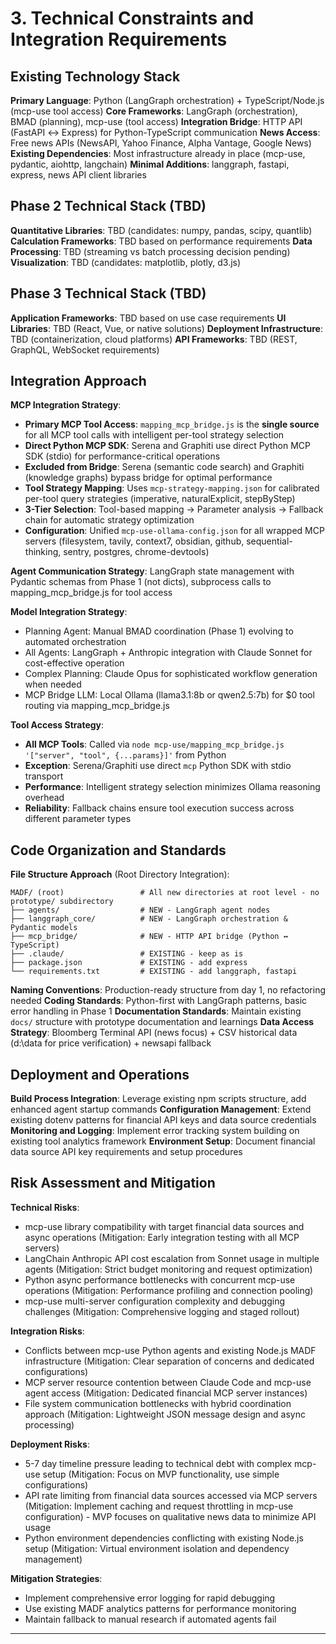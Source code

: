 # 3. Technical Constraints and Integration Requirements

## Existing Technology Stack

**Primary Language**: Python (LangGraph orchestration) + TypeScript/Node.js (mcp-use tool access)
**Core Frameworks**: LangGraph (orchestration), BMAD (planning), mcp-use (tool access)
**Integration Bridge**: HTTP API (FastAPI ↔ Express) for Python-TypeScript communication
**News Access**: Free news APIs (NewsAPI, Yahoo Finance, Alpha Vantage, Google News)
**Existing Dependencies**: Most infrastructure already in place (mcp-use, pydantic, aiohttp, langchain)
**Minimal Additions**: langgraph, fastapi, express, news API client libraries

## Phase 2 Technical Stack (TBD)
**Quantitative Libraries**: TBD (candidates: numpy, pandas, scipy, quantlib)
**Calculation Frameworks**: TBD based on performance requirements
**Data Processing**: TBD (streaming vs batch processing decision pending)
**Visualization**: TBD (candidates: matplotlib, plotly, d3.js)

## Phase 3 Technical Stack (TBD)
**Application Frameworks**: TBD based on use case requirements
**UI Libraries**: TBD (React, Vue, or native solutions)
**Deployment Infrastructure**: TBD (containerization, cloud platforms)
**API Frameworks**: TBD (REST, GraphQL, WebSocket requirements)

## Integration Approach

**MCP Integration Strategy**:
- **Primary MCP Tool Access**: `mapping_mcp_bridge.js` is the **single source** for all MCP tool calls with intelligent per-tool strategy selection
- **Direct Python MCP SDK**: Serena and Graphiti use direct Python MCP SDK (stdio) for performance-critical operations
- **Excluded from Bridge**: Serena (semantic code search) and Graphiti (knowledge graphs) bypass bridge for optimal performance
- **Tool Strategy Mapping**: Uses `mcp-strategy-mapping.json` for calibrated per-tool query strategies (imperative, naturalExplicit, stepByStep)
- **3-Tier Selection**: Tool-based mapping → Parameter analysis → Fallback chain for automatic strategy optimization
- **Configuration**: Unified `mcp-use-ollama-config.json` for all wrapped MCP servers (filesystem, tavily, context7, obsidian, github, sequential-thinking, sentry, postgres, chrome-devtools)

**Agent Communication Strategy**: LangGraph state management with Pydantic schemas from Phase 1 (not dicts), subprocess calls to mapping_mcp_bridge.js for tool access

**Model Integration Strategy**:
- Planning Agent: Manual BMAD coordination (Phase 1) evolving to automated orchestration
- All Agents: LangGraph + Anthropic integration with Claude Sonnet for cost-effective operation
- Complex Planning: Claude Opus for sophisticated workflow generation when needed
- MCP Bridge LLM: Local Ollama (llama3.1:8b or qwen2.5:7b) for $0 tool routing via mapping_mcp_bridge.js

**Tool Access Strategy**:
- **All MCP Tools**: Called via `node mcp-use/mapping_mcp_bridge.js '["server", "tool", {...params}]'` from Python
- **Exception**: Serena/Graphiti use direct `mcp` Python SDK with stdio transport
- **Performance**: Intelligent strategy selection minimizes Ollama reasoning overhead
- **Reliability**: Fallback chains ensure tool execution success across different parameter types

## Code Organization and Standards

**File Structure Approach** (Root Directory Integration):
```
MADF/ (root)                 # All new directories at root level - no prototype/ subdirectory
├── agents/                  # NEW - LangGraph agent nodes
├── langgraph_core/          # NEW - LangGraph orchestration & Pydantic models
├── mcp_bridge/              # NEW - HTTP API bridge (Python ↔ TypeScript)
├── .claude/                 # EXISTING - keep as is
├── package.json             # EXISTING - add express
└── requirements.txt         # EXISTING - add langgraph, fastapi
```
**Naming Conventions**: Production-ready structure from day 1, no refactoring needed
**Coding Standards**: Python-first with LangGraph patterns, basic error handling in Phase 1
**Documentation Standards**: Maintain existing `docs/` structure with prototype documentation and learnings
**Data Access Strategy**: Bloomberg Terminal API (news focus) + CSV historical data (d:\data for price verification) + newsapi fallback
## Deployment and Operations

**Build Process Integration**: Leverage existing npm scripts structure, add enhanced agent startup commands
**Configuration Management**: Extend existing dotenv patterns for financial API keys and data source credentials
**Monitoring and Logging**: Implement error tracking system building on existing tool analytics framework
**Environment Setup**: Document financial data source API key requirements and setup procedures

## Risk Assessment and Mitigation

**Technical Risks**:
- mcp-use library compatibility with target financial data sources and async operations (Mitigation: Early integration testing with all MCP servers)
- LangChain Anthropic API cost escalation from Sonnet usage in multiple agents (Mitigation: Strict budget monitoring and request optimization)
- Python async performance bottlenecks with concurrent mcp-use operations (Mitigation: Performance profiling and connection pooling)
- mcp-use multi-server configuration complexity and debugging challenges (Mitigation: Comprehensive logging and staged rollout)

**Integration Risks**:
- Conflicts between mcp-use Python agents and existing Node.js MADF infrastructure (Mitigation: Clear separation of concerns and dedicated configurations)
- MCP server resource contention between Claude Code and mcp-use agent access (Mitigation: Dedicated financial MCP server instances)
- File system communication bottlenecks with hybrid coordination approach (Mitigation: Lightweight JSON message design and async processing)

**Deployment Risks**:
- 5-7 day timeline pressure leading to technical debt with complex mcp-use setup (Mitigation: Focus on MVP functionality, use simple configurations)
- API rate limiting from financial data sources accessed via MCP servers (Mitigation: Implement caching and request throttling in mcp-use configuration) - MVP focuses on qualitative news data to minimize API usage
- Python environment dependencies conflicting with existing Node.js setup (Mitigation: Virtual environment isolation and dependency management)

**Mitigation Strategies**:
- Implement comprehensive error logging for rapid debugging
- Use existing MADF analytics patterns for performance monitoring
- Maintain fallback to manual research if automated agents fail

---
